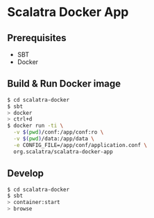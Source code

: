 # Scalatra Docker App #

## Prerequisites ##

  - SBT
  - Docker

## Build & Run Docker image ##

```sh
$ cd scalatra-docker
$ sbt
> docker
> ctrl+d
$ docker run -ti \
  -v $(pwd)/conf:/app/conf:ro \
  -v $(pwd)/data:/app/data \
  -e CONFIG_FILE=/app/conf/application.conf \
  org.scalatra/scalatra-docker-app
```

## Develop ##

```sh
$ cd scalatra-docker
$ sbt
> container:start
> browse
```
